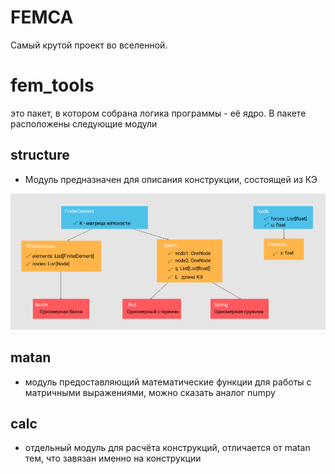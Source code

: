# FEMCA
Самый крутой проект во вселенной.

# fem_tools
это пакет, в котором собрана логика программы - её ядро. В пакете расположены следующие модули

## structure
- Модуль предназначен для описания конструкции, состоящей из КЭ

![схема элементов](img/sructure.png)

## matan
- модуль предоставляющий математические функции
для работы с матричными выражениями, можно сказать аналог numpy

## calc
- отдельный модуль для расчёта конструкций, отличается от matan тем, что завязан именно на конструкции
